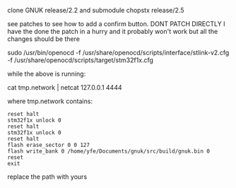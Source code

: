  clone GNUK release/2.2
 and submodule chopstx release/2.5

 see patches to see how to add a confirm button.
 DONT PATCH DIRECTLY I have the done the patch in a hurry and it probably
 won't work but all the changes should be there



 sudo /usr/bin/openocd -f /usr/share/openocd/scripts/interface/stlink-v2.cfg -f /usr/share/openocd/scripts/target/stm32f1x.cfg


 while the above is running:

 cat tmp.network | netcat 127.0.0.1 4444

 where tmp.network contains:

```
reset halt
stm32f1x unlock 0
reset halt
stm32f1x unlock 0
reset halt
flash erase_sector 0 0 127
flash write_bank 0 /home/yfe/Documents/gnuk/src/build/gnuk.bin 0
reset
exit
```

replace the path with yours
